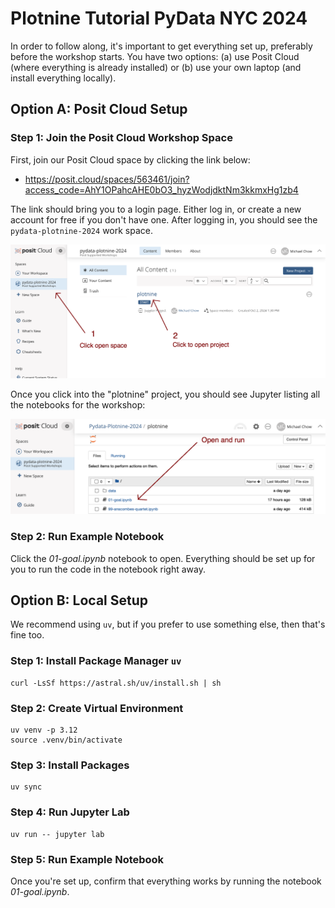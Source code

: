 # Plotnine Tutorial PyData NYC 2024

In order to follow along, it's important to get everything set up, preferably before the workshop starts.
You have two options: (a) use Posit Cloud (where everything is already installed) or (b) use your own laptop (and install everything locally).

## Option A: Posit Cloud Setup

### Step 1: Join the Posit Cloud Workshop Space

First, join our Posit Cloud space by clicking the link below:

- https://posit.cloud/spaces/563461/join?access_code=AhY1OPahcAHE0bO3_hyzWodjdktNm3kkmxHg1zb4

The link should bring you to a login page.
Either log in, or create a new account for free if you don't have one.
After logging in, you should see the `pydata-plotnine-2024` work space.

![](plotnine-workshop-cloud.png)

Once you click into the "plotnine" project, you should see Jupyter listing all the notebooks for the workshop:

![](plotnine-workshop-cloud-notebook.png)

### Step 2: Run Example Notebook

Click the _01-goal.ipynb_ notebook to open.
Everything should be set up for you to run the code in the notebook right away.

## Option B: Local Setup

We recommend using `uv`, but if you prefer to use something else, then that's fine too.

### Step 1: Install Package Manager `uv`

```
curl -LsSf https://astral.sh/uv/install.sh | sh
```

### Step 2: Create Virtual Environment

```
uv venv -p 3.12
source .venv/bin/activate
```

### Step 3: Install Packages

```
uv sync
```

### Step 4: Run Jupyter Lab

```
uv run -- jupyter lab
```

### Step 5: Run Example Notebook

Once you're set up, confirm that everything works by running the notebook _01-goal.ipynb_.


